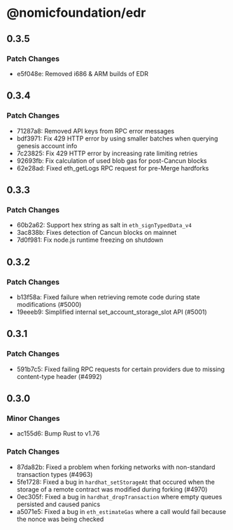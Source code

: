 # @nomicfoundation/edr

## 0.3.5

### Patch Changes

- e5f048e: Removed i686 & ARM builds of EDR

## 0.3.4

### Patch Changes

- 71287a8: Removed API keys from RPC error messages
- bdf3971: Fix 429 HTTP error by using smaller batches when querying genesis account info
- 7c23825: Fix 429 HTTP error by increasing rate limiting retries
- 92693fb: Fix calculation of used blob gas for post-Cancun blocks
- 62e28ad: Fixed eth_getLogs RPC request for pre-Merge hardforks

## 0.3.3

### Patch Changes

- 60b2a62: Support hex string as salt in `eth_signTypedData_v4`
- 3ac838b: Fixes detection of Cancun blocks on mainnet
- 7d0f981: Fix node.js runtime freezing on shutdown

## 0.3.2

### Patch Changes

- b13f58a: Fixed failure when retrieving remote code during state modifications (#5000)
- 19eeeb9: Simplified internal set_account_storage_slot API (#5001)

## 0.3.1

### Patch Changes

- 591b7c5: Fixed failing RPC requests for certain providers due to missing content-type header (#4992)

## 0.3.0

### Minor Changes

- ac155d6: Bump Rust to v1.76

### Patch Changes

- 87da82b: Fixed a problem when forking networks with non-standard transaction types (#4963)
- 5fe1728: Fixed a bug in `hardhat_setStorageAt` that occured when the storage of a remote contract was modified during forking (#4970)
- 0ec305f: Fixed a bug in `hardhat_dropTransaction` where empty queues persisted and caused panics
- a5071e5: Fixed a bug in `eth_estimateGas` where a call would fail because the nonce was being checked
